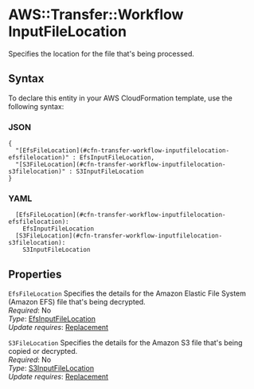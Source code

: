 # AWS::Transfer::Workflow InputFileLocation<a name="aws-properties-transfer-workflow-inputfilelocation"></a>

Specifies the location for the file that's being processed\.

## Syntax<a name="aws-properties-transfer-workflow-inputfilelocation-syntax"></a>

To declare this entity in your AWS CloudFormation template, use the following syntax:

### JSON<a name="aws-properties-transfer-workflow-inputfilelocation-syntax.json"></a>

```
{
  "[EfsFileLocation](#cfn-transfer-workflow-inputfilelocation-efsfilelocation)" : EfsInputFileLocation,
  "[S3FileLocation](#cfn-transfer-workflow-inputfilelocation-s3filelocation)" : S3InputFileLocation
}
```

### YAML<a name="aws-properties-transfer-workflow-inputfilelocation-syntax.yaml"></a>

```
  [EfsFileLocation](#cfn-transfer-workflow-inputfilelocation-efsfilelocation): 
    EfsInputFileLocation
  [S3FileLocation](#cfn-transfer-workflow-inputfilelocation-s3filelocation): 
    S3InputFileLocation
```

## Properties<a name="aws-properties-transfer-workflow-inputfilelocation-properties"></a>

`EfsFileLocation`  <a name="cfn-transfer-workflow-inputfilelocation-efsfilelocation"></a>
Specifies the details for the Amazon Elastic File System \(Amazon EFS\) file that's being decrypted\.  
*Required*: No  
*Type*: [EfsInputFileLocation](aws-properties-transfer-workflow-efsinputfilelocation.md)  
*Update requires*: [Replacement](https://docs.aws.amazon.com/AWSCloudFormation/latest/UserGuide/using-cfn-updating-stacks-update-behaviors.html#update-replacement)

`S3FileLocation`  <a name="cfn-transfer-workflow-inputfilelocation-s3filelocation"></a>
Specifies the details for the Amazon S3 file that's being copied or decrypted\.  
*Required*: No  
*Type*: [S3InputFileLocation](aws-properties-transfer-workflow-s3inputfilelocation.md)  
*Update requires*: [Replacement](https://docs.aws.amazon.com/AWSCloudFormation/latest/UserGuide/using-cfn-updating-stacks-update-behaviors.html#update-replacement)
